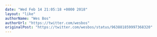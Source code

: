 ```yaml
---
date: "Wed Feb 14 21:05:18 +0000 2018"
layout: "like"
authorName: "Wes Bos"
authorUrl: "https://twitter.com/wesbos"
originalPost: "https://twitter.com/wesbos/status/963881859997368320"
---
```

